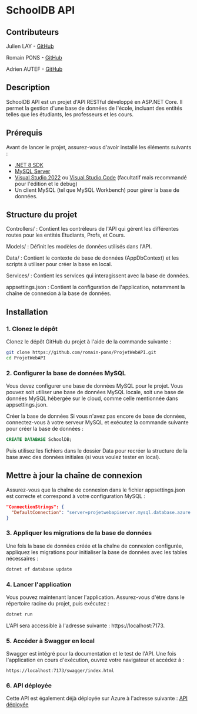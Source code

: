 # SchoolDB API

## Contributeurs
Julien LAY - [GitHub](https://github.com/JulienLAY)

Romain PONS - [GitHub](https://github.com/romain-pons)

Adrien AUTEF - [GitHub](https://github.com/AdrienAUTEF)

## Description

SchoolDB API est un projet d'API RESTful développé en ASP.NET Core. Il permet la gestion d'une base de données de l'école, incluant des entités telles que les étudiants, les professeurs et les cours.

## Prérequis

Avant de lancer le projet, assurez-vous d'avoir installé les éléments suivants :

- [.NET 8 SDK](https://dotnet.microsoft.com/download/dotnet/8.0)
- [MySQL Server](https://dev.mysql.com/downloads/mysql/)
- [Visual Studio 2022](https://visualstudio.microsoft.com/) ou [Visual Studio Code](https://code.visualstudio.com/) (facultatif mais recommandé pour l'édition et le debug)
- Un client MySQL (tel que MySQL Workbench) pour gérer la base de données.

## Structure du projet
Controllers/ : Contient les contréleurs de l'API qui gérent les différentes routes pour les entités Etudiants, Profs, et Cours.

Models/ : Définit les modèles de données utilisés dans l'API.

Data/ : Contient le contexte de base de données (AppDbContext) et les scripts à utiliser pour créer la base en local.

Services/ : Contient les services qui interagissent avec la base de données.

appsettings.json : Contient la configuration de l'application, notamment la chaîne de connexion à la base de données.

## Installation

### 1. Clonez le dépôt

Clonez le dépôt GitHub du projet à l'aide de la commande suivante :

```bash
git clone https://github.com/romain-pons/ProjetWebAPI.git
cd ProjetWebAPI
```

### 2. Configurer la base de données MySQL

Vous devez configurer une base de données MySQL pour le projet. Vous pouvez soit utiliser une base de données MySQL locale, soit une base de données MySQL hébergée sur le cloud, comme celle mentionnée dans appsettings.json.

Créer la base de données
Si vous n'avez pas encore de base de données, connectez-vous à votre serveur MySQL et exécutez la commande suivante pour créer la base de données :
```SQL
CREATE DATABASE SchoolDB;
```
Puis utilisez les fichiers dans le dossier Data pour recréer la structure de la base avec des données initiales (si vous voulez tester en local).

## Mettre à jour la chaîne de connexion
Assurez-vous que la chaîne de connexion dans le fichier appsettings.json est correcte et correspond à votre configuration MySQL :

```json
"ConnectionStrings": {
  "DefaultConnection": "server=projetwebapiserver.mysql.database.azure.com;port=3306;database=SchoolDB;user=ProjetWebAPI;password=root666!;sslmode=required;"
}
```

### 3. Appliquer les migrations de la base de données
Une fois la base de données créée et la chaîne de connexion configurée, appliquez les migrations pour initialiser la base de données avec les tables nécessaires :
```cmd
dotnet ef database update
```

### 4. Lancer l'application

Vous pouvez maintenant lancer l'application. Assurez-vous d'étre dans le répertoire racine du projet, puis exécutez :

```cmd
dotnet run
```

L'API sera accessible à l'adresse suivante : https://localhost:7173.

### 5. Accéder à Swagger en local

Swagger est intégré pour la documentation et le test de l'API. Une fois l'application en cours d'exécution, ouvrez votre navigateur et accédez à :

```URL
https://localhost:7173/swagger/index.html
```

### 6. API déployée
Cette API est également déjà déployée sur Azure à l'adresse suivante : [API déployée](https://projetwebapi-romain-adrien-julien.azurewebsites.net/)
